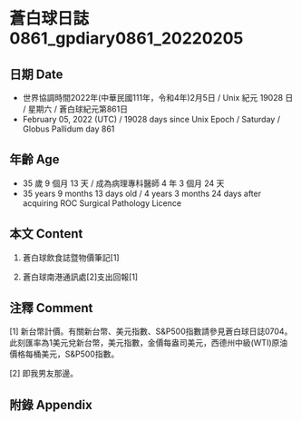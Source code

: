 [_metadata_:encoding]: - "utf-8"
[_metadata_:language]: - "zh-Hant-TW"
[_metadata_:fileformat]: - "markdown"
[_metadata_:MIME_type]: - "text/plain"
[_metadata_:markdown_version]: - "commonmark version 0.30"
[_metadata_:markdown_spec]: - "https://spec.commonmark.org/0.30/"

# 蒼白球日誌0861_gpdiary0861_20220205 #

## 日期 Date ##

* 世界協調時間2022年(中華民國111年，令和4年)2月5日 / Unix 紀元 19028 日 / 星期六 / 蒼白球紀元第861日
* February 05, 2022 (UTC) / 19028 days since Unix Epoch / Saturday / Globus Pallidum day 861

## 年齡 Age ##

* 35 歲 9 個月 13 天 / 成為病理專科醫師 4 年 3 個月 24 天
* 35 years 9 months 13 days old / 4 years 3 months 24 days after acquiring ROC Surgical Pathology Licence

## 本文 Content ##

1. 蒼白球飲食誌暨物價筆記[1]

    
2. 蒼白球南港通訊處[2]支出回報[1]

    

## 注釋 Comment ##

[1] 新台幣計價。有關新台幣、美元指數、S&P500指數請參見蒼白球日誌0704。此刻匯率為1美元兌新台幣，美元指數，金價每盎司美元，西德州中級(WTI)原油價格每桶美元，S&P500指數。


[2] 即我男友那邊。



## 附錄 Appendix ##

